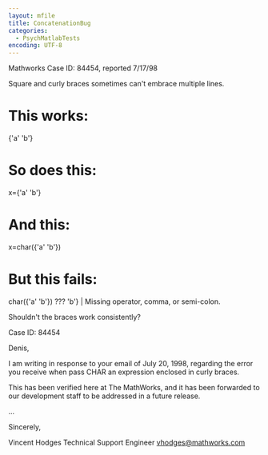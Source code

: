 ```yaml
---
layout: mfile
title: ConcatenationBug
categories:
  - PsychMatlabTests
encoding: UTF-8
---
```


Mathworks Case ID:  84454, reported 7/17/98

Square and curly braces sometimes can't embrace multiple lines.

# This works:

{'a'
'b'}

# So does this:

x={'a'
'b'}

# And this:

x=char({'a'
'b'})

# But this fails:

char({'a'
'b'})
??? 'b'}
       |
Missing operator, comma, or semi-colon.


Shouldn't the braces work consistently?

Case ID:  84454

Denis,

I am writing in response to your email of July 20, 1998, regarding the
error you receive when pass CHAR an expression enclosed in curly braces.

This has been verified here at The MathWorks, and it has been forwarded to
our development staff to be addressed in a future release.

...

Sincerely,

Vincent Hodges
Technical Support Engineer
vhodges@mathworks.com